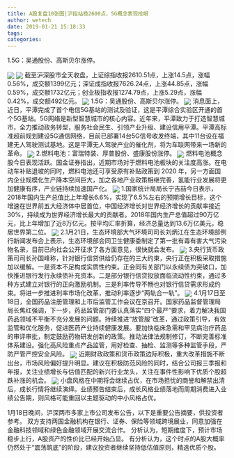```yaml
---
title: A股复盘10张图|沪指站稳2600点，5G概念表现抢眼
author: wetech
date: 2019-01-21 15:18:33
tags: 
categories: 
---
```

1.5G：吴通股份、高斯贝尔涨停。
<!-- more -->
<img align="center" border="0" src="https://imgcdn.yicai.com/uppics/images/2019/01/5150c1abb59730bb97c07abc9a0b52f3.jpg" />
<img align="center" border="0" src="https://imgcdn.yicai.com/uppics/images/2019/01/7aa16576f235b40f2d9b97bfacab0008.jpg" />
截至沪深股市全天收盘，上证综指收报2610.51点，上涨14.5点，涨幅0.56%，成交额1399亿元；深证成指收报7626.24点，上涨44.85点，涨幅0.59%，成交额1732亿元；创业板指收报1274.79点，上涨5.29点，涨幅0.42%，成交额492亿元。
<img align="center" border="0" src="https://imgcdn.yicai.com/uppics/images/2019/01/e0db35c64226bc2163b8e4dd7a62b82d.jpg" />
1.5G：吴通股份、高斯贝尔涨停。
<img align="center" border="0" src="https://imgcdn.yicai.com/uppics/images/2019/01/8212098bd62edf049d74331f7d0d2d9d.jpg" />
消息面上，近日，平潭完成了首个电信5G基站的测试及验证，这是平潭综合实验区开通的首个5G基站。5G网络是新型智慧城市的核心内容。近年来，平潭致力于打造智慧城市，全力推动政务转型，服务社会民生、引领产业升级、建设信用平潭。平潭高标准超前规划建设5G通信网络，目前已部署14台5G信号收发终端，其中11台设在福建无人驾驶测试基地。这是平潭无人驾驶产业的催化剂，将为车联网带来一场新的革命。
<img align="center" border="0" src="https://imgcdn.yicai.com/uppics/images/2019/01/7fe3a9aa7c404c9bec15da42f07d3454.jpg" />
2.燃料电池：富瑞特装、厚普股份、盛康股份涨停。
<img align="center" border="0" src="https://imgcdn.yicai.com/uppics/images/2019/01/a02c326be02b9dc5c9008d466956fb66.jpg" />
燃料电池概念股今日表现活跃。国金证券指出，近期市场对于燃料电池板块的关注度高涨。在电动车补贴退坡的同时，燃料电池还可享受原有补贴政策到 2020 年，另一方面国内企业规模化生产降本空间巨大，加之各地产业政策相继完善，氢能行业发展将更加健康有序，产业链持续加速国产化。
<img align="center" border="0" src="https://imgcdn.yicai.com/uppics/images/2019/01/c75c40e6dcb3a29a74772c5b41183b79.jpg" />
1.国家统计局局长宁吉喆今日表示，2018年国内生产总值比上年增长6.6%，实现了6.5%左右的预期增长目标，这个增速在世界前五大经济体中居首位，中国经济增长对世界经济增长的贡献率接近30%，持续成为世界经济增长最大的贡献者。2018年国内生产总值超过90万亿元，比上年增加了近8万亿元。按平均汇率折算，经济总量达到13.6万亿美元，稳居世界第二位。
<img align="center" border="0" src="https://imgcdn.yicai.com/uppics/images/2019/01/86281e33239f5f61a9e968256461dd16.jpg" />
2.1月21日，生态环境部大气环境司司长刘炳江在生态环境部例行新闻发布会上表示，生态环境部会同卫生健康委制定了第一批有毒有害大气污染物名录，目前已向社会公开征求了各方面意见，很快就会发布。
<img align="center" border="0" src="https://imgcdn.yicai.com/uppics/images/2019/01/8d193fd56f502ad88afd744df032d804.jpg" />
3.央行货币政策司司长孙国峰称，针对银行信贷供给仍存在的三大约束，央行正在积极采取措施加以缓解。一是资本不足构成实质性约束。正会同有关部门以永续债为突破口，加快推进银行发行永续债补充资本。二是部分银行信贷投放面临流动性约束，通过多种方式建立对银行的正向激励机制。三是利率传导不畅也对银行信贷需求形成约束。将进一步推进利率市场化改革，推动利率逐步“两轨合一轨”。
<img align="center" border="0" src="https://imgcdn.yicai.com/uppics/images/2019/01/d1784674d77e633190184284a4da6f7a.jpg" />
4.1月17日至18日，全国药品注册管理和上市后监管工作会议在京召开。国家药品监督管理局局长焦红强调，下一步，药品监管部门要认真落实“四个最严”要求，着力解决我国药品领域不平衡不充分发展的问题。持续推进“放管服”改革，通过政策引导，有效监管和优化服务，促进医药产业持续健康发展。要加快临床急需和罕见病治疗药品的审评审批，制定鼓励药物研发创新的政策。推动法律法规制修订，不断完善标准体系建设。强化高风险重点产品监管，用好检查、抽检、监测等多种监管手段，严防严管严控安全风险。
<img align="center" border="0" src="https://imgcdn.yicai.com/uppics/images/2019/01/3f18890a5b11f64b323bbef4edbf1909.jpg" />
近期财政政策和货币政策边际积极，重大改革措施不断出台，市场风险偏好提升明显。建议在积极防范风险的同时，结合公司报三季报和年报，关注业绩增长与估值匹配的新兴行业龙头，关注在事件性影响下优质个股超跌补涨的机会。
<img align="center" border="0" src="https://imgcdn.yicai.com/uppics/images/2019/01/82031ee5df65f291381cc8d8e7462539.jpg" />
小盘风格在中期将会继续占优，在市场担忧的商誉和解禁出清后，成长行情将继续演绎。业绩预告结束后，成长风格业绩落地而周期消费进入业绩公告期，则风格可能重回以主题驱动的中小风格占优。
 
 
1月18日晚间，沪深两市多家上市公司发布公告，以下是重要公告摘要，供投资者参考。
双方支持两国金融机构在银行、证券、保险等领域跨境展业，同意加强在金融科技领域和绿色金融领域开展交流合作。
分析认为，短期维度下，预计市场稳步上行，A股资产的性价比已经开始凸显。
有分析认为，这个时点的A股大概率仍然处于“震荡筑底”的阶段，建议投资者继续坚持低估值原则，精选优质个股。 
